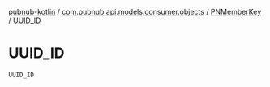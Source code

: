[pubnub-kotlin](../../index.md) / [com.pubnub.api.models.consumer.objects](../index.md) / [PNMemberKey](index.md) / [UUID_ID](./-u-u-i-d_-i-d.md)

# UUID_ID

`UUID_ID`